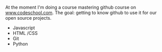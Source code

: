 At the moment I'm doing a course mastering github course on www.codeschool.com. The
goal: getting to know github to use it for our open source projects. 

* Javascript
* HTML /CSS
* Git
* Python
